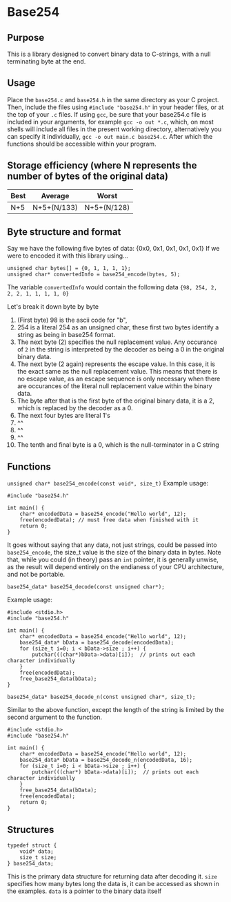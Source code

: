 # Base254

## Purpose
This is a library designed to convert binary data to C-strings, with a null terminating byte at the end.

## Usage
Place the `base254.c` and `base254.h` in the same directory as your C project. Then, include the files using `#include "base254.h"` in your header files, or at the top
of your `.c` files.
If using `gcc`, be sure that your base254.c file is included in your arguments, for example `gcc -o out *.c`, which, on most shells will include
all files in the present working directory, alternatively you can specify it individually, `gcc -o out main.c base254.c`. After which the functions should be accessible
within your program.

## Storage efficiency (where N represents the number of bytes of the original data)
| Best | Average | Worst |
|-------------|-------------|-------------|
|N+5|N+5+(N/133)|N+5+(N/128)|

## Byte structure and format
Say we have the following five bytes of data: {0x0, 0x1, 0x1, 0x1, 0x1}
If we were to encoded it with this library using...
```
unsigned char bytes[] = {0, 1, 1, 1, 1};
unsigned char* convertedInfo = base254_encode(bytes, 5);
```
The variable `convertedInfo` would contain the following data
`{98, 254, 2, 2, 2, 1, 1, 1, 1, 0}`

Let's break it down byte by byte

1. (First byte) 98 is the ascii code for "b", 
2. 254 is a literal 254 as an unsigned char, these first two bytes identify a string as being in base254 format.
3. The next byte (2) specifies the null replacement value. Any occurance of `2` in the string is interpreted by the decoder as being a 0 in the original binary data.
4. The next byte (2 again) represents the escape value. In this case, it is the exact same as the null replacement value. This means that there is no escape value, as an escape sequence is only necessary when there are occurances of the literal null replacement value within the binary data. 
5. The byte after that is the first byte of the original binary data, it is a 2, which is replaced by the decoder as a 0.
6. The next four bytes are literal 1's
7. ^^
8. ^^
9. ^^
10. The tenth and final byte is a 0, which is the null-terminator in a C string


## Functions
`unsigned char* base254_encode(const void*, size_t)`
Example usage: 
```
#include "base254.h"

int main() {
    char* encodedData = base254_encode("Hello world", 12);
    free(encodedData); // must free data when finished with it
    return 0;
}
```
It goes without saying that any data, not just strings, could be passed into `base254_encode`, the size\_t value is the size of the binary data in bytes. Note that, while you could (in theory) pass an `int` pointer, it is generally unwise, as the result will depend entirely on the endianess of your CPU architecture, and not be portable.

`base254_data* base254_decode(const unsigned char*);`

Example usage:
```
#include <stdio.h>
#include "base254.h"

int main() {
    char* encodedData = base254_encode("Hello world", 12);
    base254_data* bData = base254_decode(encodedData);
    for (size_t i=0; i < bData->size ; i++) {
        putchar(((char*)bData->data)[i]);  // prints out each character individually
    }
    free(encodedData);
    free_base254_data(bData);
}
```

`base254_data* base254_decode_n(const unsigned char*, size_t);`

Similar to the above function, except the length of the string is limited by the second argument to the function. 

```
#include <stdio.h>
#include "base254.h"

int main() {
    char* encodedData = base254_encode("Hello world", 12);
    base254_data* bData = base254_decode_n(encodedData, 16);
    for (size_t i=0; i < bData->size ; i++) {
        putchar(((char*) bData->data)[i]);  // prints out each character individually
    }
    free_base254_data(bData);
    free(encodedData);
    return 0;
}
```

## Structures
```
typedef struct {
    void* data;
    size_t size;
} base254_data;
```
This is the primary data structure for returning data after decoding it. `size` specifies how many bytes long the data is, it can be accessed as shown in the examples.
`data` is a pointer to the binary data itself 
